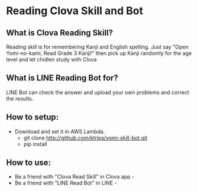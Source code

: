 # Reading Clova Skill and Bot

## What is Clova Reading Skill?
Reading skill is for remembering Kanji and English spelling.
Just say "Open Yomi-no-kami, Read Grade 3 Kanji!" then pick up Kanji randomly for the age level and let chidlen study with Clova
## What is LINE Reading Bot for?
LINE Bot can check the answer and upload your own problems and correct the results.

## How to setup:
- Download and set it in AWS Lambda.
  - git clone http://github.com/ktrips/yomi-skill-bot.git
  - pip install

## How to use:
- Be a friend with "Clova Read Skill" in Clova app - 
- Be a friend with "LINE Read Bot" in LINE -
